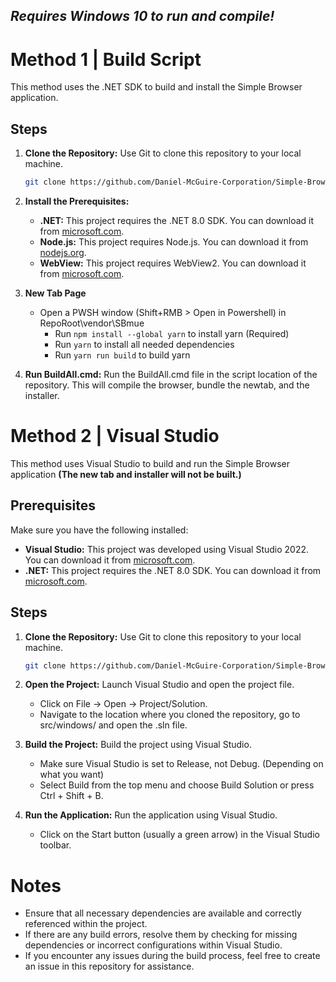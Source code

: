## *Requires Windows 10 to run and compile!*
# Method 1 | Build Script

This method uses the .NET SDK to build and install the Simple Browser application.

## Steps

1. **Clone the Repository:**
   Use Git to clone this repository to your local machine.
   ```bash
   git clone https://github.com/Daniel-McGuire-Corporation/Simple-Browser.git
   ```
2. **Install the Prerequisites:**
   - **.NET:** This project requires the .NET 8.0 SDK. You can download it from [microsoft.com](https://dotnet.microsoft.com/en-us/download/dotnet/8.0).
   - **Node.js:** This project requires Node.js. You can download it from [nodejs.org](https://nodejs.org/dist/v20.13.1/node-v20.13.1-x64.msi).
   - **WebView:** This project requires WebView2. You can download it from [microsoft.com](https://go.microsoft.com/fwlink/p/?LinkId=2124703).
3. **New Tab Page**
   - Open a PWSH window (Shift+RMB > Open in Powershell) in RepoRoot\vendor\SBmue
      - Run ```npm install --global yarn``` to install yarn (Required)
      - Run ```yarn``` to install all needed dependencies
      - Run ```yarn run build``` to build yarn

4. **Run BuildAll.cmd:**
   Run the BuildAll.cmd file in the script location of the repository. This will compile the browser, bundle the newtab, and the installer.

# Method 2 | Visual Studio

This method uses Visual Studio to build and run the Simple Browser application **(The new tab and installer will not be built.)**

## Prerequisites

Make sure you have the following installed:

- **Visual Studio:** This project was developed using Visual Studio 2022. You can download it from [microsoft.com](https://visualstudio.microsoft.com/downloads/).
- **.NET:** This project requires the .NET 8.0 SDK. You can download it from [microsoft.com](https://dotnet.microsoft.com/en-us/download/dotnet/8.0).

## Steps

1. **Clone the Repository:**
   Use Git to clone this repository to your local machine.
   ```bash
   git clone https://github.com/Daniel-McGuire-Corporation/Simple-Browser.git
   ```

2. **Open the Project:**
   Launch Visual Studio and open the project file. 
    - Click on File -> Open -> Project/Solution.
    - Navigate to the location where you cloned the repository, go to src/windows/ and open the .sln file.
    
3. **Build the Project:**
   Build the project using Visual Studio.
    - Make sure Visual Studio is set to Release, not Debug. (Depending on what you want)
    - Select Build from the top menu and choose Build Solution or press Ctrl + Shift + B.

4. **Run the Application:**
   Run the application using Visual Studio.
    - Click on the Start button (usually a green arrow) in the Visual Studio toolbar.

# Notes

- Ensure that all necessary dependencies are available and correctly referenced within the project.
- If there are any build errors, resolve them by checking for missing dependencies or incorrect configurations within Visual Studio.
- If you encounter any issues during the build process, feel free to create an issue in this repository for assistance.
